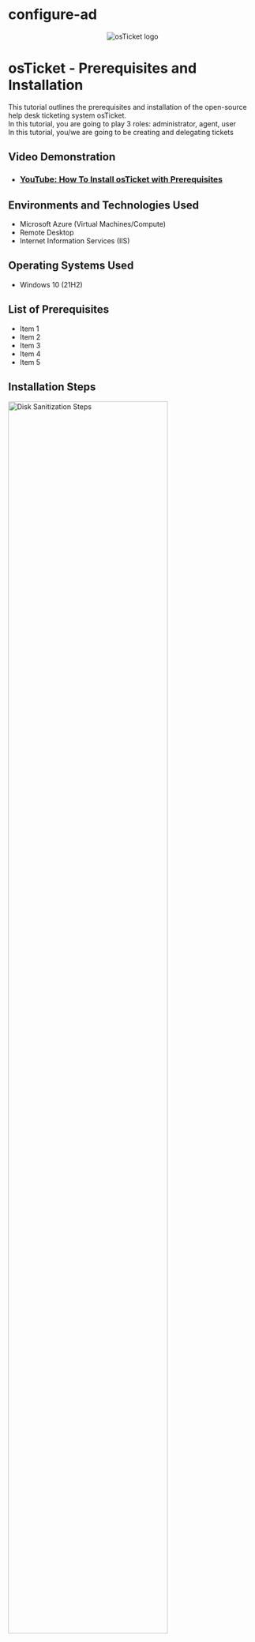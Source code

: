 # configure-ad

<p align="center">
<img src="https://i.imgur.com/Clzj7Xs.png" alt="osTicket logo"/>
</p>

<h1>osTicket - Prerequisites and Installation</h1>
This tutorial outlines the prerequisites and installation of the open-source help desk ticketing system osTicket.<br />
In this tutorial, you are going to play 3 roles:  administrator, agent, user <br>
In this tutorial, you/we are going to be creating and delegating tickets <br>

<h2>Video Demonstration</h2>

- ### [YouTube: How To Install osTicket with Prerequisites](https://www.youtube.com)

<h2>Environments and Technologies Used</h2>

- Microsoft Azure (Virtual Machines/Compute)
- Remote Desktop
- Internet Information Services (IIS)

<h2>Operating Systems Used </h2>

- Windows 10</b> (21H2)

<h2>List of Prerequisites</h2>

- Item 1
- Item 2
- Item 3
- Item 4
- Item 5

<h2>Installation Steps</h2>

<p>
<img src="https://i.imgur.com/DJmEXEB.png" height="80%" width="80%" alt="Disk Sanitization Steps"/>
</p>
<p>
<strong> SUMMARY (in my own words):</strong>  <br>
&nbsp;&nbsp;&nbsp;&nbsp;&nbsp;&nbsp;&nbsp;&nbsp;   <em> Instructions on how to get DC's private IP </em> <br>
<strong> Create 2 VMs (1 Window 2022 [DC-1], 1 Window 10 [Client-1]) (Use the same Resource Group and Vnet ) </strong><br>
<strong> Change DC-1 NIC to static </strong><br> 
&nbsp;&nbsp;&nbsp;&nbsp;  DC-1 > In the sidebar under "Networking" click "Network settings" > click IP configurations > scroll down and click ipconfig > click static > Save <br> 
<strong> Login to DC-1's firewall (hint: type) and enable ICMPv4 traffic  </strong><br>
&nbsp;&nbsp;&nbsp;&nbsp;  Enable - Start menu > type firewall > click option with 'Advanced Security' > Inbound Rules > widen screen so you can see Protocol tab > 
&nbsp;&nbsp;&nbsp;&nbsp;  right click ICMPv4EchoRequests > Enable rule (there's two enable both of them in turn) <br>
<strong> Login to Client-1 and ping DC-1 to see if it worked  </strong><br>
&nbsp;&nbsp;&nbsp;&nbsp;&nbsp;&nbsp;&nbsp;&nbsp;   <em> Instructions on how to get DC's private IP </em>
<img width="960" alt="ping worked" src="https://github.com/jaysixco/configure-ad/assets/160427311/59817a5c-d136-4890-886b-a99891dec9b4">


<strong> DC-1 </strong>  
<strong> Install ADDS + setup forest </strong><br>
<strong>&nbsp;&nbsp;&nbsp;&nbsp;   Install ADDS </strong> = Service Manager > 'Add roles and features' </strong><br>
<img width="960" alt="Capture" src="https://github.com/jaysixco/configure-ad/assets/160427311/86f64b1b-abfc-435f-a5ee-8e7135ec307e">
<br>
Keep clicking next until you get to "Server Roles" tab (following screen). Click the box next to "Active Directory Domain Services" <br>
<img width="588" alt="Capture" src="https://github.com/jaysixco/configure-ad/assets/160427311/828837cc-8ec0-47f0-b7fc-2af4be09d846">
<br>
After you click the box next to "Active Directory Domain Services", this box will pop up (see screenshot below). Just click "Add Features" <br>
<img width="313" alt="Capture - Add Features" src="https://github.com/jaysixco/configure-ad/assets/160427311/5d63572e-eeb2-4df5-8d3f-d7c03914a40a">
<br>
After that, just keep clicking "Next" until you get to the "Features" tab (<em>add screenshot later</em>) Click Install. Then after it installs, click "Close".
<br>
<br>
<strong>&nbsp;&nbsp;&nbsp;&nbsp;   Set up new forest </strong> = Service manager > look at upper right on the left side of the word 'manage'; should see what looks like a <br> &nbsp;&nbsp;&nbsp;&nbsp;  flag and a triangle with an exclamation point in it, click it > <br> 
<img width="960" alt="Capture-flagexclamation" src="https://github.com/jaysixco/configure-ad/assets/160427311/332bade1-9d4a-4ca8-b582-a198b17bfb73">
>

<br>

Promote > <br>
<img width="960" alt="Capture1-promote" src="https://github.com/jaysixco/configure-ad/assets/160427311/781927ea-eb90-4e9b-a39c-d1c089470f88">
<br>


Add a new forest > mydomain.com ><br>
<img width="572" alt="Capture2-addforest+username" src="https://github.com/jaysixco/configure-ad/assets/160427311/e043bf1e-0909-4b6f-acc0-6b3faf4153cc">


<br>

create a password >  <br>
<img width="574" alt="Capture3-password" src="https://github.com/jaysixco/configure-ad/assets/160427311/a3c31e70-009d-47b6-b403-d16e0daf85e6">

<br>
<strong> Keep clicking next until you can't anymore. Then click Install. Wait. After it installs, it will automatically log you out. </strong><br>
<strong> If you try to log back in with "labuser" as the username, it won't work. You have to log back in as "mydomain.com\labuser" in the username. You can still log in with the same password you used for "labuser" (ie. if your password was "Abc123" for username "labuser", the password is still "Abc123" for username "mydomain.com\labuser).  </strong><br>
<br>

<strong> Create an Admin account and a place to store all the users we'll create later  </strong><br>
<strong> Log in to DC-1. Go to Start Menu/Search box and type in "Active Directory" and click "Active Directory Users and Computers (ADUC)" > </strong><br>
<img width="960" alt="Capture - ADUC" src="https://github.com/jaysixco/configure-ad/assets/160427311/b947408d-dde2-4fdd-9b40-57cb426ec615">
<br>

<strong> Create an Organizational Unit (OU) called “_EMPLOYEES”  </strong><br>
&nbsp;&nbsp;&nbsp;&nbsp;  Right click mydomain.com > New > Organizational Unit > (Underscore not mandatory in '_EMPLOYEES', but done for the lab) <br>
<img width="565" alt="Capture - OU" src="https://github.com/jaysixco/configure-ad/assets/160427311/d7c7cb8d-4d7c-40f7-bdd2-12d5f3374e75">
<br>

<strong> Create a new OU named “_ADMINS”  </strong><br>
&nbsp;&nbsp;&nbsp;&nbsp;  Right click mydomain.com > New > Organizational Unit > type "_ADMINS" <br>
<br>

<strong> Create a new employee named “Jane Doe” (same password) with the username of “jane_admin”  </strong><br>
&nbsp;&nbsp;&nbsp;&nbsp;  Right click '_ADMINS' > New > User <br>
Possible screenshot
<br>

<strong> DON'T FORGET to make jane_admin a “Domain Admin” (just because her name is in the Admin folder doesn't mean she's actually an Admin yet)   </strong><br>
Possible screenshot
<br>

<strong> Add jane_admin to the “Domain Admins” Security Group  </strong><br>
&nbsp;&nbsp;&nbsp;&nbsp;  Double click "Admins" > Right click jane_admin > Click "Properties" > Click "Member Of" tab > Type "domain" > Click "Check names" > Click "Domain Admins" > Click following sequence: "Ok","Ok","Apply","Ok" <br>
Possible screenshot
<br>

<strong> Log out/close the Remote Desktop connection to DC-1 and log back in as “mydomain.com\jane_admin”  </strong><br>
<strong> User jane_admin as your admin account from now on  </strong><br>
<br>
<strong> Now we'll be dealing with Client-1  </strong><br>
<br>

<strong> CLIENT-1 </strong> <br>
<strong> Starting in Azure, go to DNS server and make it DC-1's private IP </strong> <br>
&nbsp;&nbsp;&nbsp;&nbsp;   Get DC's Private IP address first <br>
&nbsp;&nbsp;&nbsp;&nbsp;&nbsp;&nbsp;&nbsp;&nbsp;    Click DC-1 > Scroll down until you see "Private IP address" <br>   
&nbsp;&nbsp;&nbsp;&nbsp;   Go to Client-1 > Networking > Network Interface > DNS servers > Custom > Paste DC-1's Private IP > Save <br>
&nbsp;&nbsp;&nbsp;&nbsp;   <strong> Hit restart </strong> so it logs you out of Client-1 remote desktop <br>
&nbsp;&nbsp;&nbsp;&nbsp;   <strong> Log back in as labuser </strong> (remember, we haven't joined it to any domain yet) <br>
<strong> Rename the PC as mydomain.com\jane_admin </strong><br>
&nbsp;&nbsp;&nbsp;&nbsp;   Right click the start button >  Click "Systems" > Scroll down > Click "Rename this Pc (advanced)" > Click "Change" > Click circle next to "Domain" > Type "mydomain.com" > then, username:mydomain.com\jane_admin + password:J~S~2 <br>
<br>

<strong> Remote Desktop for non-administrative users on Client-1 </strong><br>
&nbsp;&nbsp;&nbsp;&nbsp;   <strong> Log into </strong> Client-1 as mydomain.com\jane_admin and open system properties (right click Start button > Click "System" <br>
&nbsp;&nbsp;&nbsp;&nbsp;   <strong> Click </strong> “Remote Desktop” <br>
&nbsp;&nbsp;&nbsp;&nbsp;   <strong> Click </strong> “Select users that can remotely access this PC” <br>
&nbsp;&nbsp;&nbsp;&nbsp;   <strong> Click </strong> “Add” <br>
&nbsp;&nbsp;&nbsp;&nbsp;   <strong> Type </strong>  “domain users” access to remote desktop"<br>
&nbsp;&nbsp;&nbsp;&nbsp;   <strong> Click </strong> Check Names <br>
&nbsp;&nbsp;&nbsp;&nbsp;   <strong> Click </strong> "OK" > 
&nbsp;&nbsp;&nbsp;&nbsp;   <strong> Click </strong> "OK" again  >
<br>

<strong> Create a bunch of additional users and attempt to log into client-1 with one of the users </strong><br>
&nbsp;&nbsp;&nbsp;&nbsp;   <strong> Login </strong> to DC-1 as jane_admin <br>
&nbsp;&nbsp;&nbsp;&nbsp;   <strong> Open </strong> PowerShell_ise as an administrator (type Powershell in search bar, right click "Windows Powershell ISE" > Click "Run as administrator" 
<br>
<img width="625" alt="Capture - Powershell ISE admin" src="https://github.com/jaysixco/configure-ad/assets/160427311/e3e2aabe-786f-423d-a26c-1869817dcea5">
<br>
Open link in new tab > Go to raw (screenshot below) 
<br>
<img width="960" alt="Capture - Click Raw" src="https://github.com/jaysixco/configure-ad/assets/160427311/0891ba73-964d-4479-bc91-6e08c6055411">
<br>
Copy everything (ctrl + A, then ctrl + C) > Go back to Powershell Ise homepage (screenshot below) > Click New File (screenshot below, letter A)  > Paste (ctrl + V) in white section > Click "Run Script" (screenshot below, green play button, letter B)
<br>
<img width="854" alt="Capture - ctrl + V, New Script, Run Script" src="https://github.com/jaysixco/configure-ad/assets/160427311/31f27fbd-6c3b-47b7-8751-682adbb25135">
<br>
&nbsp;&nbsp;&nbsp;&nbsp;   When finished, <strong> open </strong> ADUC and <strong> observe </strong> the accounts in the appropriate OU ("_EMPLOYEES") (see screenshot below)
<br>
<img width="565" alt="Capture - Users created" src="https://github.com/jaysixco/configure-ad/assets/160427311/352e9fef-cf56-4b6e-8eac-8956c6b9d500">
<br>
&nbsp;&nbsp;&nbsp;&nbsp;   <strong> Log into Client-1 with one of the accounts </strong> (the password is in Powershell Ise (see Powershell homepage screenshot in the rectangle box; the password going to be the same for all acounts) <br>
<br>
<strong> Finish. </strong>
</p>
<br />
<p>

</p>
<p>

</p>


<p>
<img src="https://i.imgur.com/DJmEXEB.png" height="80%" width="80%" alt="Disk Sanitization Steps"/>
</p>
<p>
Lorem ipsum dolor sit amet, consectetur adipiscing elit, sed do eiusmod tempor incididunt ut labore et dolore magna aliqua. Ut enim ad minim veniam, quis nostrud exercitation ullamco laboris nisi ut aliquip ex ea commodo consequat. Duis aute irure dolor in reprehenderit in voluptate velit esse cillum dolore eu fugiat nulla pariatur.
</p>
<br />

<p>
<img src="https://i.imgur.com/DJmEXEB.png" height="80%" width="80%" alt="Disk Sanitization Steps"/>
</p>
<p>
Lorem ipsum dolor sit amet, consectetur adipiscing elit, sed do eiusmod tempor incididunt ut labore et dolore magna aliqua. Ut enim ad minim veniam, quis nostrud exercitation ullamco laboris nisi ut aliquip ex ea commodo consequat. Duis aute irure dolor in reprehenderit in voluptate velit esse cillum dolore eu fugiat nulla pariatur.
</p>
<br />













